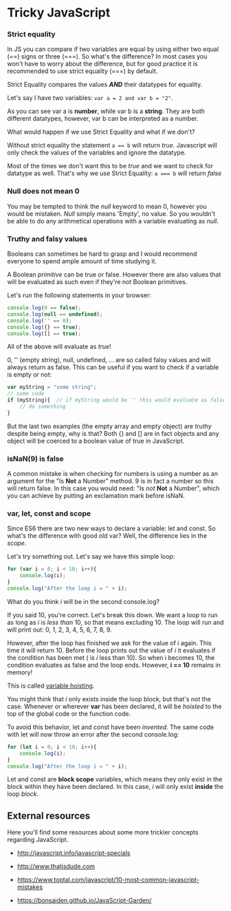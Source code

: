 Tricky JavaScript
====

### Strict equality

In JS you can compare if two variables are equal by using either two equal (==) signs or three (===). So what's the difference? In most cases you won't have to worry about the difference, but for good practice it is recommended to use strict equality (===) by default.

Strict Equality compares the values ***AND*** their datatypes for equality.

Let's say I have two variables: `var a = 2 and var b = "2"`. 

As you can see var a is **number**, while var b is a **string**. They are both different datatypes, however, var b can be interpreted as a number.

What would happen if we use Strict Equality and what if we don't?

Without strict equality the statement `a == b` will return _true_. Javascript will only check the values of the variables and ignore the datatype.

Most of the times we don't want this to be _true_ and we want to check for datatype as well. That's why we use Strict Equality: `a === b` will return _false_

### Null does not mean 0

You may be tempted to think the _null_ keyword to mean 0, however you would be mistaken. _Null_ simply means 'Empty', no value. So you wouldn't be able to do any arithmetical operations with a variable evaluating as _null_.

### Truthy and falsy values
Booleans can sometimes be hard to grasp and I would recommend everyone to spend ample amount of time studying it.

A Boolean _primitive_ can be true or false. However there are also values that will be evaluated as such even if they're not Boolean primitives.

Let's run the following statements in your browser:

```javascript
console.log(0 == false);
console.log(null == undefined);
console.log('' == 0);
console.log({} == true);
console.log([] == true);
```
All of the above will evaluate as _true_!

0, '' (empty string), null, undefined, ... are so called falsy values and will always return as false. This can be useful if you want to check if a variable is empty or not:

```javascript
var myString = "some string";
// some code
if (myString){  // if myString would be '' this would evaluate as false and this code would not run. In any other case the code would run
    // do something
}
```

But the last two examples (the empty array and empty object) are _truthy_ despite being empty, why is that? Both {} and [] are in fact objects and any object will be coerced to a boolean value of true in JavaScript.

### isNaN(9) is false
A common mistake is when checking for numbers is using a number as an argument for the "Is **Not** a Number" method. 9 is in fact a number so this will return false. In this case you would need: "Is _not_ **Not** a Number", which you can achieve by putting an exclamation mark before isNaN.

### var, let, const and scope
Since ES6 there are two new ways to declare a variable: let and const. So what's the difference with good old var? 
Well, the difference lies in the _scope_. 

Let's try something out. Let's say we have this simple loop:

```javascript
for (var i = 0; i < 10; i++){
    console.log(i);
}
console.log("After the loop i = " + i);
```
What do you think _i_ will be in the second console.log? 

If you said 10, you're correct. Let's break this down. We want a loop to run as long as _i_ is _less than_ 10, so that means excluding 10. The loop will run and will print out: 0, 1, 2, 3, 4, 5, 6, 7, 8, 9.

However, after the loop has finished we ask for the value of _i_ again. This time it will return 10. Before the loop prints out the value of _i_ it evaluates if the condition has been met ( is _i_ less than 10). So when i becomes 10, the condition evaluates as false and the loop ends. However, **i == 10** remains in memory!

This is called [variable hoisting](https://developer.mozilla.org/en-US/docs/Web/JavaScript/Reference/Statements/var#var_hoisting).

You might think that _i_ only exists inside the loop block, but that's not the case. Whenever or wherever **var** has been declared, it will be _hoisted_ to the top of the global code or the function code.

To avoid this behavior, let and const have been _invented_. The same code with let will now throw an error after the second console.log:

```javascript
for (let i = 0; i < 10; i++){
    console.log(i);
}
console.log("After the loop i = " + i);
```

Let and const are **block scope** variables, which means they only exist in the block within they have been declared. In this case, _i_ will only exist **inside** the loop _block_.

External resources
----

Here you'll find some resources about some more trickier concepts regarding JavaScript. 

+ http://javascript.info/javascript-specials

+ http://www.thatjsdude.com

+ https://www.toptal.com/javascript/10-most-common-javascript-mistakes

+ https://bonsaiden.github.io/JavaScript-Garden/